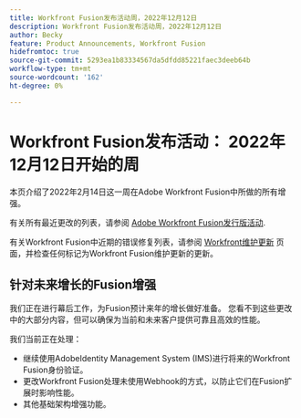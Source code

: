 ```yaml
---
title: Workfront Fusion发布活动周，2022年12月12日
description: Workfront Fusion发布活动周，2022年12月12日
author: Becky
feature: Product Announcements, Workfront Fusion
hidefromtoc: true
source-git-commit: 5293ea1b83334567da5dfdd85221faec3deeb64b
workflow-type: tm+mt
source-wordcount: '162'
ht-degree: 0%

---
```


# Workfront Fusion发布活动： 2022年12月12日开始的周

本页介绍了2022年2月14日这一周在Adobe Workfront Fusion中所做的所有增强。

有关所有最近更改的列表，请参阅 [Adobe Workfront Fusion发行版活动](../../../product-announcements/product-releases/fusion-release-activity/fusion-release-activity.md).

有关Workfront Fusion中近期的错误修复列表，请参阅 [Workfront维护更新](https://experienceleague.adobe.com/docs/workfront-known-issues/releases/current-updates.html) 页面，并检查任何标记为Workfront Fusion维护更新的更新。

## 针对未来增长的Fusion增强

我们正在进行幕后工作，为Fusion预计来年的增长做好准备。 您看不到这些更改中的大部分内容，但可以确保为当前和未来客户提供可靠且高效的性能。


我们当前正在处理：

* 继续使用AdobeIdentity Management System (IMS)进行将来的Workfront Fusion身份验证。
* 更改Workfront Fusion处理未使用Webhook的方式，以防止它们在Fusion扩展时影响性能。
* 其他基础架构增强功能。
